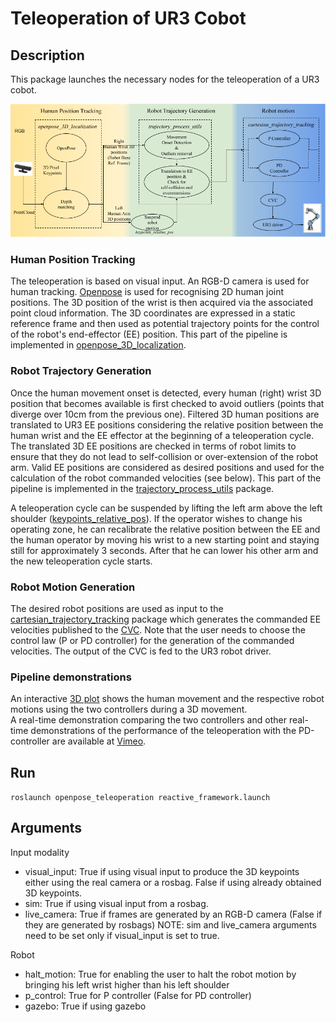 # Teleoperation of UR3 Cobot

## Description
This package launches the necessary nodes for the teleoperation of a UR3 cobot.

<img src="https://github.com/Roboskel-Manipulation/demo_teleoperation/blob/main/pipeline_git.png" />

### Human Position Tracking
The teleoperation is based on visual input. An RGB-D camera is used for human tracking. [Openpose](https://github.com/CMU-Perceptual-Computing-Lab/openpose) is used for recognising 2D human joint positions. The 3D position of the wrist is then acquired via the associated point cloud information. The 3D  coordinates are expressed in a static reference frame and then used as potential trajectory points for the control of the robot's end-effector (EE) position. This part of the pipeline is implemented in [openpose_3D_localization](https://github.com/Roboskel-Manipulation/openpose_3D_localization).

### Robot Trajectory Generation
Once the human movement onset is detected, every human (right) wrist 3D position that becomes available is first checked to avoid outliers (points that diverge over 10cm from the previous one). Filtered 3D human positions are translated to UR3 EE positions considering the relative position between the human wrist and the EE effector at the beginning of a teleoperation cycle. The translated 3D EE positions are checked in terms of robot limits to ensure that they do not lead to self-collision or over-extension of the robot arm.
Valid EE positions are considered as desired positions and used for the calculation of the robot commanded velocities (see below).  This part of the pipeline is implemented in the [trajectory_process_utils](https://github.com/Roboskel-Manipulation/trajectory_process_utils) package.
 
A teleoperation cycle can be suspended by lifting the left arm above the left shoulder ([keypoints_relative_pos](https://github.com/Roboskel-Manipulation/keypoints_relative_pos)).  If the operator wishes to change his operating zone, he can recalibrate the relative position between the EE and the human operator by moving his wrist to a new starting point and staying still for approximately 3 seconds. After that he can lower his other arm and the new teleoperation cycle starts. 
 
### Robot Motion Generation
 
The desired robot positions are used as input to the [cartesian_trajectory_tracking](https://github.com/Roboskel-Manipulation/cartesian_trajectory_tracking) package which generates the commanded EE velocities published to the [CVC](https://github.com/Roboskel-Manipulation/manos/tree/updated_driver/manos_cartesian_control). Note that the user needs to choose the control law (P or PD controller) for the generation of the commanded velocities. The output of the CVC is fed to the UR3 robot driver.

### Pipeline demonstrations 
An interactive [3D plot](https://htmlpreview.github.io/?https://github.com/Roboskel-Manipulation/demo_teleoperation/blob/main/3D_visualization.html) shows the human movement and the respective robot motions using the two controllers during a 3D movement.  
A real-time demonstration comparing the two controllers and other real-time demonstrations of the performance of the teleoperation with the PD-controller are available at [Vimeo](https://vimeo.com/showcase/7718151/).

## Run
`roslaunch openpose_teleoperation reactive_framework.launch`

## Arguments
Input modality
* visual_input: True if using visual input to produce the 3D keypoints either using the real camera or a rosbag. False if using already obtained 3D keypoints.
* sim: True if using visual input from a rosbag.
* live_camera: True if frames are generated by an RGB-D camera (False if they are generated by rosbags)
NOTE: sim and live_camera arguments need to be set only if visual_input is set to true.

Robot
* halt_motion: True for enabling the user to halt the robot motion by bringing his left wrist higher than his left shoulder
* p_control: True for P controller (False for PD controller)
* gazebo: True if using gazebo
